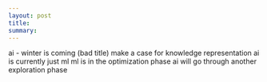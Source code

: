 ```yaml
---
layout: post
title:
summary:
---
```


ai - winter is coming (bad title)
make a case for knowledge representation
ai is currently just ml
ml is in the optimization phase
ai will go through another exploration phase